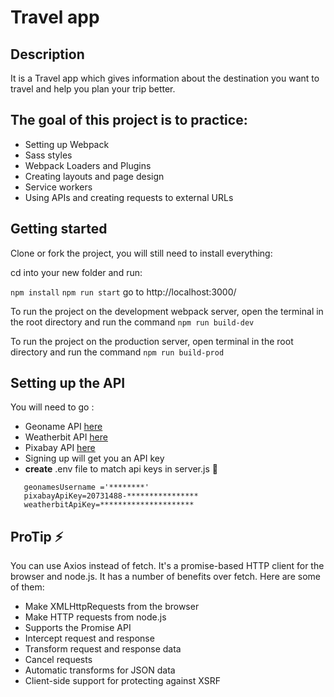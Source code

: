 
#  Travel app

## Description 
 It is a Travel app which gives information about the destination you want to travel and help you plan your trip better.

## The goal of this project is to practice:

* Setting up Webpack
* Sass styles
* Webpack Loaders and Plugins
* Creating layouts and page design
* Service workers
* Using APIs and creating requests to external URLs


## Getting started
Clone or fork the project, you will still need to install everything:

cd into your new folder and run:

`npm install` 
`npm run start` 
 go to http://localhost:3000/

To run the project on the development webpack server, open the terminal in the root directory and run the command
`npm run build-dev`

To run the project on the production server, open terminal in the root directory and run the command
`npm run build-prod`

## Setting up the API

You will need to go :
- Geoname API [here](http://www.geonames.org/)
- Weatherbit API [here](https://www.weatherbit.io/)
- Pixabay API [here](https://pixabay.com/api/docs/)
- Signing up will get you an API key 
- **create** .env file to match api keys in server.js :rocket:
```
   geonamesUsername ='********'
   pixabayApiKey=20731488-****************
   weatherbitApiKey=*********************

```


## ProTip ⚡️
You can use Axios instead of fetch. It's a promise-based HTTP client for the browser and node.js. It has a number of benefits over fetch.
Here are some of them:

- Make XMLHttpRequests from the browser
- Make HTTP requests from node.js
- Supports the Promise API
- Intercept request and response
- Transform request and response data
- Cancel requests
- Automatic transforms for JSON data
- Client-side support for protecting against XSRF




